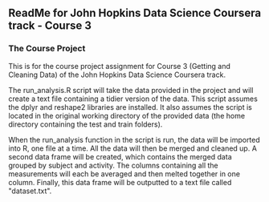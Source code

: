 ## ReadMe for John Hopkins Data Science Coursera track - Course 3
### The Course Project

This is for the course project assignment for Course 3 (Getting and Cleaning Data) of the John Hopkins Data Science Coursera track.

The run_analysis.R script will take the data provided in the project and will create a text file containing a tidier version of the data. This script assumes the dplyr and reshape2 libraries are installed. It also assumes the script is located in the original working directory of the provided data (the home directory containing the test and train folders).

When the run_analysis function in the script is run, the data will be imported into R, one file at a time. All the data will then be merged and cleaned up. A second data frame will be created, which contains the merged data grouped by subject and activity. The columns containing all the measurements will each be averaged and then melted together in one column. Finally, this data frame will be outputted to a text file called "dataset.txt".
